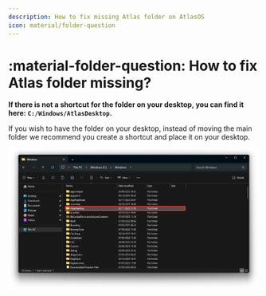```yaml
---
description: How to fix missing Atlas folder on AtlasOS
icon: material/folder-question
---
```


# :material-folder-question: How to fix Atlas folder missing?

**If there is not a shortcut for the folder on your desktop, you can find it here: `C:/Windows/AtlasDesktop`.**

If you wish to have the folder on your desktop, instead of moving the main folder we recommend you create a shortcut and place it on your desktop.

![The AtlasDesktop folder on an AtlasOS installation, located in the Windows folder](../../assets/images/atlasdesktop-windows-folder.webp)
